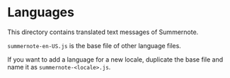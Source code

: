 # Languages

This directory contains translated text messages of Summernote.

`summernote-en-US.js` is the base file of other language files.

If you want to add a language for a new locale, duplicate the base file and name it as `summernote-<locale>.js`.
